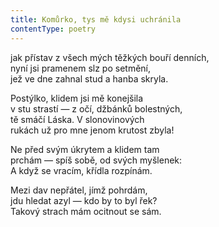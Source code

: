 ```yaml
---
title: Komůrko, tys mě kdysi uchránila
contentType: poetry
---
```


<section>

jak přístav z všech mých těžkých bouří denních,  
nyní jsi pramenem slz po setmění,  
jež ve dne zahnal stud a hanba skryla.

</section>

<section>

Postýlko, klidem jsi mě konejšila  
v stu strastí — z očí, džbánků bolestných,  
tě smáčí Láska. V slonovinových  
rukách už pro mne jenom krutost zbyla!

</section>

<section>

Ne před svým úkrytem a klidem tam  
prchám — spíš sobě, od svých myšlenek:  
A když se vracím, křídla rozpínám.

</section>

<section>

Mezi dav nepřátel, jímž pohrdám,  
jdu hledat azyl — kdo by to byl řek?  
Takový strach mám ocitnout se sám.

</section>

